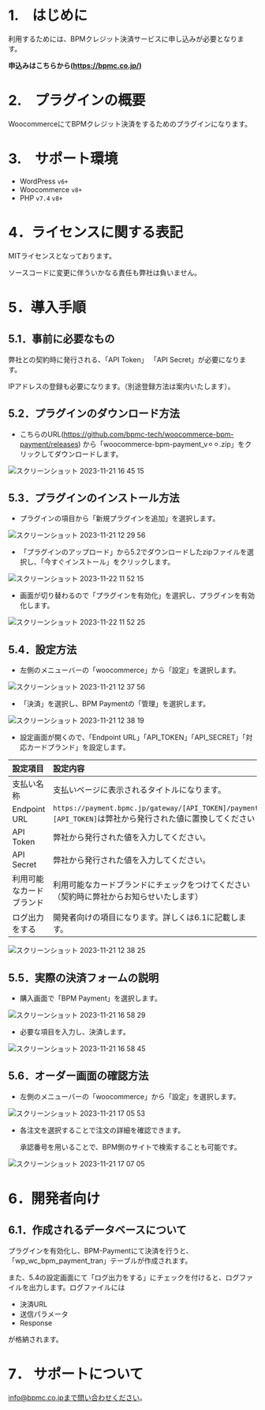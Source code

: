 # 1.　はじめに
利用するためには、BPMクレジット決済サービスに申し込みが必要となります。

**申込みはこちらから(https://bpmc.co.jp/)**

# 2.　プラグインの概要
WoocommerceにてBPMクレジット決済をするためのプラグインになります。

# 3.　サポート環境
- WordPress `v6+`
- Woocommerce `v8+`
- PHP `v7.4` `v8+`

# 4．ライセンスに関する表記

MITライセンスとなっております。

ソースコードに変更に伴ういかなる責任も弊社は負いません。

# 5．導入手順
## 5.1．事前に必要なもの
弊社との契約時に発行される、「API Token」 「API Secret」が必要になります。
      
IPアドレスの登録も必要になります。（別途登録方法は案内いたします）。

## 5.2．プラグインのダウンロード方法
- こちらのURL(https://github.com/bpmc-tech/woocommerce-bpm-payment/releases)
  から「woocommerce-bpm-payment_v⚪︎⚪︎.zip」をクリックしてダウンロードします。
  
![スクリーンショット 2023-11-21 16 45 15](https://github.com/bpmc-tech/woocommerce-bpm-payment/assets/138442046/b651eff1-b0a0-46ab-bff7-1ab380fdf298)

## 5.3．プラグインのインストール方法
- プラグインの項目から「新規プラグインを追加」を選択します。
  
![スクリーンショット 2023-11-21 12 29 56](https://github.com/bpmc-tech/woocommerce-bpm-payment/assets/138442046/3b306ccb-6f35-4c61-ad5e-71dc385eb9d8)

- 「プラグインのアップロード」から5.2でダウンロードしたzipファイルを選択し、「今すぐインストール」をクリックします。
  
![スクリーンショット 2023-11-22 11 52 15](https://github.com/bpmc-tech/woocommerce-bpm-payment/assets/138442046/1eaac4eb-dafa-45e4-91f6-f1c8ea2ff856)

- 画面が切り替わるので「プラグインを有効化」を選択し、プラグインを有効化します。
  
![スクリーンショット 2023-11-22 11 52 25](https://github.com/bpmc-tech/woocommerce-bpm-payment/assets/138442046/3acda431-988f-4a88-b660-b8880ebcd87a)

## 5.4．設定方法
- 左側のメニューバーの「woocommerce」から「設定」を選択します。
  
![スクリーンショット 2023-11-21 12 37 56](https://github.com/bpmc-tech/woocommerce-bpm-payment/assets/138442046/144ddb4d-a537-43c5-ab94-9990e608d039)

- 「決済」を選択し、BPM Paymentの「管理」を選択します。

![スクリーンショット 2023-11-21 12 38 19](https://github.com/bpmc-tech/woocommerce-bpm-payment/assets/138442046/93211488-fb3d-4223-a559-34dd19e17712)

- 設定画面が開くので、「Endpoint URL」「API_TOKEN」「API_SECRET」「対応カードブランド」を設定します。

| 設定項目 | 設定内容 |
|:----|:----|
| 支払い名称 | 支払いページに表示されるタイトルになります。 |
| Endpoint URL | `https://payment.bpmc.jp/gateway/[API_TOKEN]/payment` <br>`[API_TOKEN]`は弊社から発行された値に置換してください |
| API Token | 弊社から発行された値を入力してください。 |
| API Secret | 弊社から発行された値を入力してください。 |
| 利用可能なカードブランド | 利用可能なカードブランドにチェックをつけてください（契約時に弊社からお知らせいたします） |
| ログ出力をする | 開発者向けの項目になります。詳しくは6.1に記載します。 |

![スクリーンショット 2023-11-21 12 38 25](https://github.com/bpmc-tech/woocommerce-bpm-payment/assets/138442046/8e43240d-5560-4d87-8fdd-e247441d88da)


## 5.5．実際の決済フォームの説明
- 購入画面で「BPM Payment」を選択します。

![スクリーンショット 2023-11-21 16 58 29](https://github.com/bpmc-tech/woocommerce-bpm-payment/assets/138442046/1e763ca7-7e2c-4247-949b-b2184774d0d7)

- 必要な項目を入力し、決済します。

![スクリーンショット 2023-11-21 16 58 45](https://github.com/bpmc-tech/woocommerce-bpm-payment/assets/138442046/b3800260-6da9-4dbc-b674-6f00f0aae5fb)

## 5.6．オーダー画面の確認方法
- 左側のメニューバーの「woocommerce」から「設定」を選択します。

![スクリーンショット 2023-11-21 17 05 53](https://github.com/bpmc-tech/woocommerce-bpm-payment/assets/138442046/a1ec36a3-cb1c-43cf-a457-d53a904afb70)

- 各注文を選択することで注文の詳細を確認できます。
  
  承認番号を用いることで、BPM側のサイトで検索することも可能です。

![スクリーンショット 2023-11-21 17 07 05](https://github.com/bpmc-tech/woocommerce-bpm-payment/assets/138442046/245b526a-ec04-4f71-8281-85467921c727)

# 6．開発者向け
## 6.1．作成されるデータベースについて
プラグインを有効化し、BPM-Paymentにて決済を行うと、「wp_wc_bpm_payment_tran」テーブルが作成されます。

また、5.4の設定画面にて「ログ出力をする」にチェックを付けると、ログファイルを出力します。ログファイルには
 
 - 決済URL
 - 送信パラメータ
 - Response
  
が格納されます。

# 7． サポートについて
info@bpmc.co.jpまで問い合わせください。
